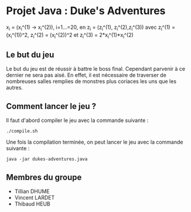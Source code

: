 # Projet Java : Duke's Adventures

 x<sub>i</sub> = (x<sub>i</sub>^(1) -> x<sub>i</sub>^(2)), i=1...=20, en z<sub>i</sub> = (z<sub>i</sub>^(1), z<sub>i</sub>^(2),z<sub>i</sub>^(3)) avec z<sub>i</sub>^(1) = (x<sub>i</sub>^(1))^2, z<sub>i</sub>^(2) = (x<sub>i</sub>^(2))^2 et z<sub>i</sub>^(3) = 2*x<sub>i</sub>^(1)*x<sub>i</sub>^(2)

## Le but du jeu

Le but du jeu est de réussir à battre le boss final. Cependant parvenir à ce dernier ne sera pas aisé. En effet, il est nécessaire de traverser de nombreuses salles remplies de monstres plus coriaces les uns que les autres.

## Comment lancer le jeu ?

Il faut d'abord compiler le jeu avec la commande suivante :

```
./compile.sh
```

Une fois la compilation terminée, on peut lancer le jeu avec la commande suivante :

```
java -jar dukes-adventures.java
```

## Membres du groupe

- Tillian DHUME
- Vincent LARDET
- Thibaud HEUB
